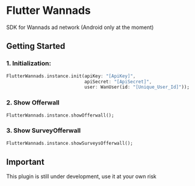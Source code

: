 # Flutter Wannads

SDK for Wannads ad network (Android only at the moment)
## Getting Started

### 1. Initialization:

```dart
FlutterWannads.instance.init(apiKey: "[ApiKey]", 
                             apiSecret: "[ApiSecret]",             
                             user: WanUser(id: "[Unique_User_Id]"));
```

### 2. Show Offerwall

```dart
FlutterWannads.instance.showOfferwall();
```

### 3. Show SurveyOfferwall

```dart
FlutterWannads.instance.showSurveysOfferwall();
```

## Important
This plugin is still under development, use it at your own risk

